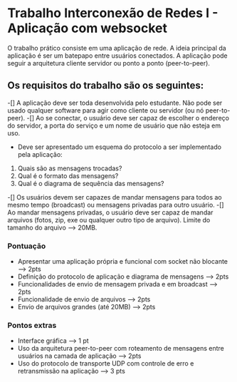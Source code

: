 # Trabalho Interconexão de Redes I - Aplicação com websocket

O trabalho prático consiste em uma aplicação de rede. A ideia principal da aplicação é ser um batepapo entre usuários conectados. A aplicação pode seguir a arquitetura cliente servidor ou ponto a ponto (peer-to-peer). 

## Os requisitos do trabalho são os seguintes:

-[] A aplicação deve ser toda desenvolvida pelo estudante. Não pode ser usado qualquer software para agir como cliente ou servidor (ou nó peer-to-peer).
-[] Ao se conectar, o usuário deve ser capaz de escolher o endereço do servidor, a porta do serviço e um nome de usuário que não esteja em uso.

- Deve ser apresentado um esquema do protocolo a ser implementado pela aplicação:
1. Quais são as mensagens trocadas?
2. Qual é o formato das mensagens?
3. Qual é o diagrama de sequência das mensagens?

-[] Os usuários devem ser capazes de mandar mensagens para todos ao mesmo tempo (broadcast) ou mensagens privadas para outro usuário.
-[] Ao mandar mensagens privadas, o usuário deve ser capaz de mandar arquivos (fotos, zip, exe  ou qualquer outro tipo de arquivo).
Limite do tamanho do arquivo --> 20MB.

### Pontuação
- Apresentar uma aplicação própria e funcional com socket não blocante --> 2pts
- Definição do protocolo de aplicação e diagrama de mensagens --> 2pts
- Funcionalidades de envio de mensagem privada e em broadcast --> 2pts
- Funcionalidade de envio de arquivos --> 2pts
- Envio de arquivos grandes (até 20MB) --> 2pts

### Pontos extras
- Interface gráfica --> 1 pt
- Uso da arquitetura peer-to-peer com roteamento de mensagens entre usuários na camada de aplicação --> 2pts
- Uso do protocolo de transporte UDP com controle de erro e retransmissão na aplicação --> 3 pts

